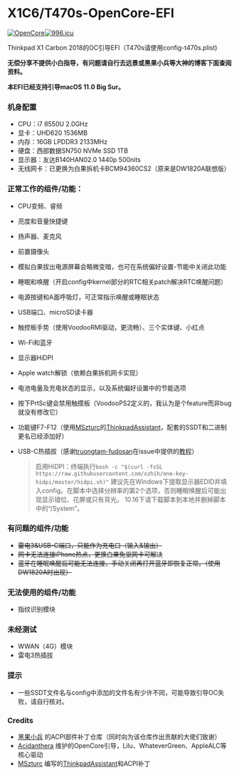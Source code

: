 # X1C6/T470s-OpenCore-EFI

[![OpenCore](https://img.shields.io/badge/OpenCore-0.6.1-blue)](https://github.com/acidanthera/OpenCorePkg)[![996.icu](https://img.shields.io/badge/link-996.icu-red.svg)](https://996.icu)

Thinkpad X1 Carbon 2018的OC引导EFI（T470s请使用config-t470s.plist)

**无偿分享不提供小白指导，有问题请自行去远景或黑果小兵等大神的博客下面查阅资料。**

**本EFI已经支持引导macOS 11.0 Big Sur。**

### 机身配置
- CPU：i7 8550U 2.0GHz
- 显卡：UHD620 1536MB
- 内存：16GB LPDDR3 2133MHz
- 硬盘：西部数据SN750 NVMe SSD 1TB
- 显示器：友达B140HAN02.0 1440p 500nits 
- 无线网卡：已更换为白果拆机卡BCM94360CS2（原来是DW1820A联想版）

### 正常工作的组件/功能：
- CPU变频、睿频
- 亮度和音量快捷键
- 扬声器、麦克风
- 前置摄像头
- 模拟白果拔出电源屏幕会略微变暗，也可在系统偏好设置-节能中关闭此功能
- 睡眠和唤醒（开启config中kernel部分的RTC相关patch解决RTC唤醒问题）
- 电源按键和A面呼吸灯，可正常指示唤醒或睡眠状态
- USB端口、microSD读卡器
- 触控板手势（使用VoodooRMI驱动，更流畅）、三个实体键、小红点
- Wi-Fi和蓝牙
- 显示器HiDPI
- Apple watch解锁（依赖白果拆机网卡实现）
- 电池电量及充电状态的显示，以及系统偏好设置中的节能选项
- 按下PrtSc键会禁用触摸板（VoodooPS2定义的，我认为是个feature而非bug就没有修改它）
- 功能键F7-F12（使用[MSzturc](https://github.com/MSzturc)的[ThinkpadAssistant](https://github.com/MSzturc/ThinkpadAssistant)，配套的SSDT和二进制更名已经添加好）
- USB-C热插拔（感谢[truongtam-fudosan](https://github.com/truongtam-fudosan)在issue中提供的[教程](https://www.elitemacx86.com/threads/guide-how-to-enable-thunderbolt-3-hotplug.462/)）	
	
	> 启用HiDPI：终端执行```bash -c "$(curl -fsSL https://raw.githubusercontent.com/xzhih/one-key-hidpi/master/hidpi.sh)"```
	> 建议先在Windows下提取显示器EDID并填入config。在脚本中选择分辨率的第2个选项，否则睡眠唤醒后可能出现显示错位、花屏或只有背光。
	> 10.16下请下载脚本到本地并删掉脚本中的“/System”。

### 有问题的组件/功能
- ~~雷电3&USB-C端口，只能作为充电口（输入&输出）~~
- ~~网卡无法连接iPhone热点，更换白果免驱网卡可解决~~
- ~~蓝牙在睡眠唤醒后可能无法连接，手动关闭再打开蓝牙即恢复正常。（使用DW1820A时出现）~~

### 无法使用的组件/功能
- 指纹识别模块

### 未经测试
- WWAN（4G）模块
- 雷电3热插拔

### 提示
- 一些SSDT文件名与config中添加的文件名有少许不同，可能导致引导OC失败，请自行核对。

### Credits
- [黑果小兵](https://github.com/daliansky) 的ACPI部件补丁仓库（同时向为该仓库作出贡献的大佬们致谢）
- [Acidanthera](https://github.com/acidanthera) 维护的OpenCore引导，Lilu、WhateverGreen、AppleALC等核心驱动
- [MSzturc](https://github.com/MSzturc) 编写的[ThinkpadAssistant](https://github.com/MSzturc/ThinkpadAssistant)和ACPI补丁

